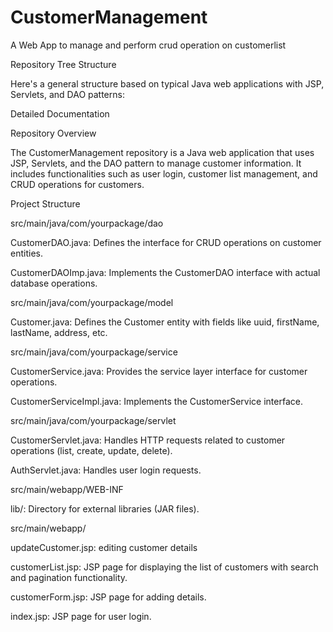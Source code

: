 # CustomerManagement

A Web App to manage and perform crud operation on customerlist 

Repository Tree Structure

Here's a general structure based on typical Java web applications with JSP, Servlets, and DAO patterns:









Detailed Documentation

Repository Overview

The CustomerManagement repository is a Java web application that uses JSP, Servlets, and the DAO pattern to manage customer information. It includes functionalities such as user login, customer list management, and CRUD operations for customers.


Project Structure

src/main/java/com/yourpackage/dao


CustomerDAO.java: Defines the interface for CRUD operations on customer entities.

CustomerDAOImp.java: Implements the CustomerDAO interface with actual database operations.



src/main/java/com/yourpackage/model


Customer.java: Defines the Customer entity with fields like uuid, firstName, lastName, address, etc.


src/main/java/com/yourpackage/service



CustomerService.java: Provides the service layer interface for customer operations.

CustomerServiceImpl.java: Implements the CustomerService interface.

src/main/java/com/yourpackage/servlet



CustomerServlet.java: Handles HTTP requests related to customer operations (list, create, update, delete).


AuthServlet.java: Handles user login requests.

src/main/webapp/WEB-INF


lib/: Directory for external libraries (JAR files).

src/main/webapp/


 
updateCustomer.jsp:  editing customer details

customerList.jsp: JSP page for displaying the list of customers with search and pagination functionality.

customerForm.jsp: JSP page for adding details.

index.jsp: JSP page for user login.

